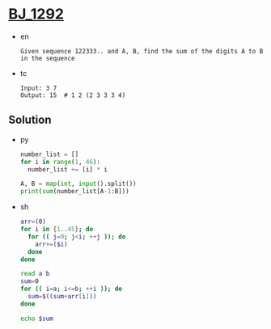 # [BJ_1292](https://acmicpc.net/problem/1292)

* en

  ```en
  Given sequence 122333.. and A, B, find the sum of the digits A to B in the sequence
  ```

* tc

  ```tc
  Input: 3 7
  Output: 15  # 1 2 (2 3 3 3 4)
  ```

## Solution

* py

  ```py
  number_list = []
  for i in range(1, 46):
    number_list += [i] * i

  A, B = map(int, input().split())
  print(sum(number_list[A-1:B]))
  ```

* sh

  ```sh
  arr=(0)
  for i in {1..45}; do
    for (( j=0; j<i; ++j )); do
      arr+=($i)
    done
  done

  read a b
  sum=0
  for (( i=a; i<=b; ++i )); do
    sum=$((sum+arr[i]))
  done

  echo $sum
  ```
